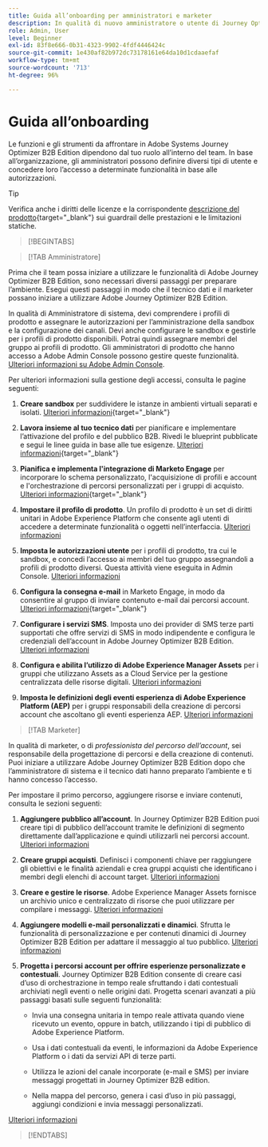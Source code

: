 ```yaml
---
title: Guida all’onboarding per amministratori e marketer
description: In qualità di nuovo amministratore o utente di Journey Optimizer B2B Edition, scopri le aree chiave per iniziare il processo di onboarding.
role: Admin, User
level: Beginner
exl-id: 83f8e666-0b31-4323-9902-4fdf4446424c
source-git-commit: 1e430af82b972dc73178161e64da10d1cdaaefaf
workflow-type: tm+mt
source-wordcount: '713'
ht-degree: 96%

---
```


# Guida all’onboarding

Le funzioni e gli strumenti da affrontare in Adobe Systems Journey Optimizer B2B Edition dipendono dal tuo ruolo all’interno del team. In base all’organizzazione, gli amministratori possono definire diversi tipi di utente e concedere loro l’accesso a determinate funzionalità in base alle autorizzazioni.

>[!TIP]
>
>Verifica anche i diritti delle licenze e la corrispondente [descrizione del prodotto](https://helpx.adobe.com/it/legal/product-descriptions/adobe-journey-optimizer-b2b.html){target="_blank"} sui guardrail delle prestazioni e le limitazioni statiche.

>[!BEGINTABS]

>[!TAB Amministratore]

Prima che il team possa iniziare a utilizzare le funzionalità di Adobe Journey Optimizer B2B Edition, sono necessari diversi passaggi per preparare l’ambiente. Esegui questi passaggi in modo che il tecnico dati e il marketer possano iniziare a utilizzare Adobe Journey Optimizer B2B Edition.

In qualità di Amministratore di sistema, devi comprendere i profili di prodotto e assegnare le autorizzazioni per l’amministrazione della sandbox e la configurazione dei canali. Devi anche configurare le sandbox e gestirle per i profili di prodotto disponibili. Potrai quindi assegnare membri del gruppo ai profili di prodotto. Gli amministratori di prodotto che hanno accesso a Adobe Admin Console possono gestire queste funzionalità. [Ulteriori informazioni su Adobe Admin Console](https://helpx.adobe.com/it/enterprise/using/admin-console.html).

Per ulteriori informazioni sulla gestione degli accessi, consulta le pagine seguenti:

1. **Creare sandbox** per suddividere le istanze in ambienti virtuali separati e isolati. [Ulteriori informazioni](https://experienceleague.adobe.com/it/docs/experience-platform/sandbox/home#understanding-sandboxes){target="_blank"}

1. **Lavora insieme al tuo tecnico dati** per pianificare e implementare l’attivazione del profilo e del pubblico B2B. Rivedi le blueprint pubblicate e segui le linee guida in base alle tue esigenze. [Ulteriori informazioni](https://experienceleague.adobe.com/it/docs/blueprints-learn/architecture/b2b-activation/overview){target="_blank"}

1. **Pianifica e implementa l&#39;integrazione di Marketo Engage** per incorporare lo schema personalizzato, l&#39;acquisizione di profili e account e l&#39;orchestrazione di percorsi personalizzati per i gruppi di acquisto. [Ulteriori informazioni](https://experienceleague.adobe.com/en/docs/blueprints-learn/architecture/b2b-activation/b2b-journeys-with-marketo){target="_blank"}

1. **Impostare il profilo di prodotto**. Un profilo di prodotto è un set di diritti unitari in Adobe Experience Platform che consente agli utenti di accedere a determinate funzionalità o oggetti nell’interfaccia. [Ulteriori informazioni](../admin/user-management.md#create-the-marketo-engage-product-profile)

1. **Imposta le autorizzazioni utente** per i profili di prodotto, tra cui le sandbox, e concedi l’accesso ai membri del tuo gruppo assegnandoli a profili di prodotto diversi. Questa attività viene eseguita in Admin Console. [Ulteriori informazioni](../admin/user-management.md#create-a-user-group)

1. **Configura la consegna e-mail** in Marketo Engage, in modo da consentire al gruppo di inviare contenuto e-mail dai percorsi account. [Ulteriori informazioni](https://experienceleague.adobe.com/it/docs/marketo/using/getting-started/initial-setup/setup-steps#ensure-email-deliverability){target="_blank"}

1. **Configurare i servizi SMS**. Imposta uno dei provider di SMS terze parti supportati che offre servizi di SMS in modo indipendente e configura le credenziali dell’account in Adobe Journey Optimizer B2B Edition. [Ulteriori informazioni](../admin/configure-channels-sms.md)

1. **Configura e abilita l’utilizzo di Adobe Experience Manager Assets** per i gruppi che utilizzano Assets as a Cloud Service per la gestione centralizzata delle risorse digitali. [Ulteriori informazioni](../admin/configure-aem-repositories.md)

1. **Imposta le definizioni degli eventi esperienza di Adobe Experience Platform (AEP)** per i gruppi responsabili della creazione di percorsi account che ascoltano gli eventi esperienza AEP. [Ulteriori informazioni](../admin/configure-aep-events.md)

>[!TAB Marketer]

In qualità di marketer, o di _professionista del percorso dell’account_, sei responsabile della progettazione di percorsi e della creazione di contenuti. Puoi iniziare a utilizzare Adobe Journey Optimizer B2B Edition dopo che l’amministratore di sistema e il tecnico dati hanno preparato l’ambiente e ti hanno concesso l’accesso.

Per impostare il primo percorso, aggiungere risorse e inviare contenuti, consulta le sezioni seguenti:

1. **Aggiungere pubblico all’account**. In Journey Optimizer B2B Edition puoi creare tipi di pubblico dell’account tramite le definizioni di segmento direttamente dall’applicazione e quindi utilizzarli nei percorsi account. [Ulteriori informazioni](../audiences/account-audience-overview.md)

1. **Creare gruppi acquisti**. Definisci i componenti chiave per raggiungere gli obiettivi e le finalità aziendali e crea gruppi acquisti che identificano i membri degli elenchi di account target. [Ulteriori informazioni](../buying-groups/buying-groups-overview.md)

1. **Creare e gestire le risorse**. Adobe Experience Manager Assets fornisce un archivio unico e centralizzato di risorse che puoi utilizzare per compilare i messaggi. [Ulteriori informazioni](../content/assets-overview.md)

1. **Aggiungere modelli e-mail personalizzati e dinamici**. Sfrutta le funzionalità di personalizzazione e per contenuti dinamici di Journey Optimizer B2B Edition per adattare il messaggio al tuo pubblico. [Ulteriori informazioni](../content/email-templates.md)

1. **Progetta i percorsi account per offrire esperienze personalizzate e contestuali**. Journey Optimizer B2B Edition consente di creare casi d’uso di orchestrazione in tempo reale sfruttando i dati contestuali archiviati negli eventi o nelle origini dati. Progetta scenari avanzati a più passaggi basati sulle seguenti funzionalità:

   * Invia una consegna unitaria in tempo reale attivata quando viene ricevuto un evento, oppure in batch, utilizzando i tipi di pubblico di Adobe Experience Platform.

   * Usa i dati contestuali da eventi, le informazioni da Adobe Experience Platform o i dati da servizi API di terze parti.

   * Utilizza le azioni del canale incorporate (e-mail e SMS) per inviare messaggi progettati in Journey Optimizer B2B edition.

   * Nella mappa del percorso, genera i casi d’uso in più passaggi, aggiungi condizioni e invia messaggi personalizzati.

[Ulteriori informazioni](../journeys/journey-overview.md)

>[!ENDTABS]
